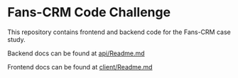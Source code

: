 # Fans-CRM Code Challenge

This repository contains frontend and backend code for the Fans-CRM case study.

Backend docs can be found at [api/Readme.md](./api/Readme.md)

Frontend docs can be found at [client/Readme.md](./client/Readme.md)
